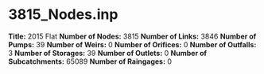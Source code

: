 # 3815_Nodes.inp
**Title:** 2015 Flat
**Number of Nodes:** 3815
**Number of Links:** 3846
**Number of Pumps:** 39
**Number of Weirs:** 0
**Number of Orifices:** 0
**Number of Outfalls:** 3
**Number of Storages:** 39
**Number of Outlets:** 0
**Number of Subcatchments:** 65089
**Number of Raingages:** 0

